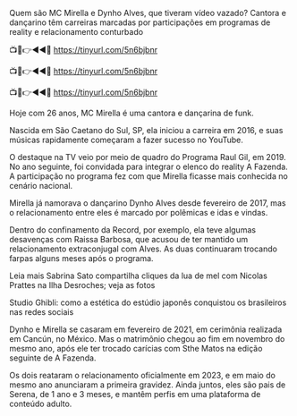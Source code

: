 Quem são MC Mirella e Dynho Alves, que tiveram vídeo vazado?
Cantora e dançarino têm carreiras marcadas por participações em programas de reality e relacionamento conturbado

📺📱👉◄◄🔴  https://tinyurl.com/5n6bjbnr

📺📱👉◄◄🔴  https://tinyurl.com/5n6bjbnr

📺📱👉◄◄🔴  https://tinyurl.com/5n6bjbnr



Hoje com 26 anos, MC Mirella é uma cantora e dançarina de funk.

Nascida em São Caetano do Sul, SP, ela iniciou a carreira em 2016, e suas músicas rapidamente começaram a fazer sucesso no YouTube.


O destaque na TV veio por meio de quadro do Programa Raul Gil, em 2019. No ano seguinte, foi convidada para integrar o elenco do reality A Fazenda. A participação no programa fez com que Mirella ficasse mais conhecida no cenário nacional.

Mirella já namorava o dançarino Dynho Alves desde fevereiro de 2017, mas o relacionamento entre eles é marcado por polêmicas e idas e vindas.

Dentro do confinamento da Record, por exemplo, ela teve algumas desavenças com Raissa Barbosa, que acusou de ter mantido um relacionamento extraconjugal com Alves. As duas continuaram trocando farpas alguns meses após o programa.

Leia mais
Sabrina Sato compartilha cliques da lua de mel com Nicolas Prattes na Ilha Desroches; veja as fotos

Studio Ghibli: como a estética do estúdio japonês conquistou os brasileiros nas redes sociais

Dynho e Mirella se casaram em fevereiro de 2021, em cerimônia realizada em Cancún, no México. Mas o matrimônio chegou ao fim em novembro do mesmo ano, após ele ter trocado carícias com Sthe Matos na edição seguinte de A Fazenda.

Os dois reataram o relacionamento oficialmente em 2023, e em maio do mesmo ano anunciaram a primeira gravidez. Ainda juntos, eles são pais de Serena, de 1 ano e 3 meses, e mantêm perfis em uma plataforma de conteúdo adulto.
